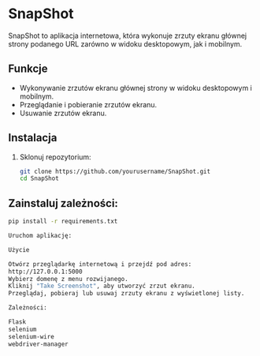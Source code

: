 # SnapShot

SnapShot to aplikacja internetowa, która wykonuje zrzuty ekranu głównej strony podanego URL zarówno w widoku desktopowym, jak i mobilnym.

## Funkcje

- Wykonywanie zrzutów ekranu głównej strony w widoku desktopowym i mobilnym.
- Przeglądanie i pobieranie zrzutów ekranu.
- Usuwanie zrzutów ekranu.

## Instalacja

1. Sklonuj repozytorium:
   ```bash
   git clone https://github.com/yourusername/SnapShot.git
   cd SnapShot
   
## Zainstaluj zależności:
   ```bash
   pip install -r requirements.txt

Uruchom aplikację:
   
Użycie

Otwórz przeglądarkę internetową i przejdź pod adres:
http://127.0.0.1:5000
Wybierz domenę z menu rozwijanego.
Kliknij "Take Screenshot", aby utworzyć zrzut ekranu.
Przeglądaj, pobieraj lub usuwaj zrzuty ekranu z wyświetlonej listy.

Zależności:

Flask
selenium
selenium-wire
webdriver-manager